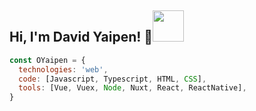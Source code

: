 <h2> Hi, I'm David Yaipen! 👋<img src="https://media.giphy.com/media/vzO0Vc8b2VBLi/giphy.gif" width="50"></h2>

```javascript
const OYaipen = {
  technologies: 'web',
  code: [Javascript, Typescript, HTML, CSS],
  tools: [Vue, Vuex, Node, Nuxt, React, ReactNative],
}
```
<!--
**OYaipen/OYaipen** is a ✨ _special_ ✨ repository because its `README.md` (this file) appears on your GitHub profile.

Here are some ideas to get you started:

- 🔭 I’m currently working on ...
- 🌱 I’m currently learning ...
- 👯 I’m looking to collaborate on ...
- 🤔 I’m looking for help with ...
- 💬 Ask me about ...
- 📫 How to reach me: ...
- 😄 Pronouns: ...
- ⚡ Fun fact: ...
-->
